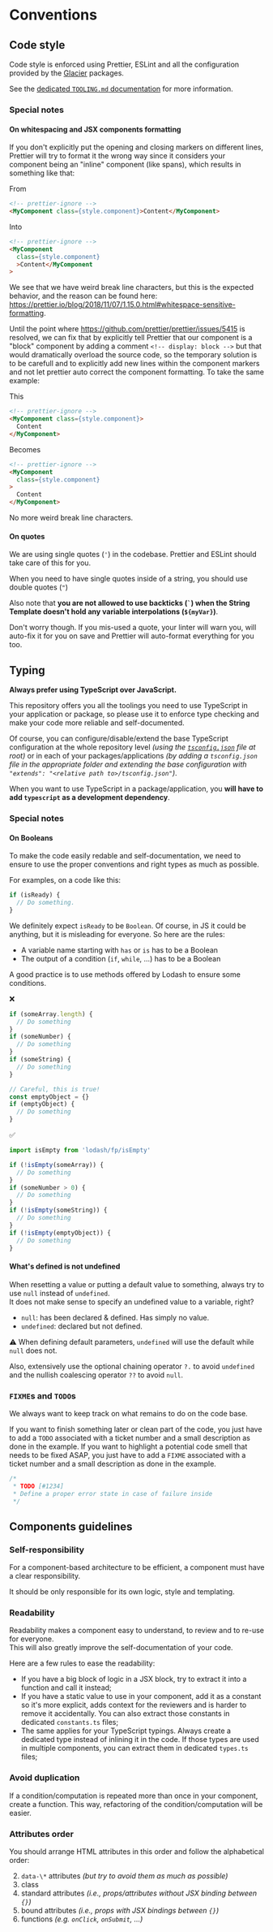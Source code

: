 # Conventions

## Code style

Code style is enforced using Prettier, ESLint and all the configuration provided
by the [Glacier](https://github.com/snowball-tech/glacier) packages.

See the [dedicated `TOOLING.md` documentation](./docs/TOOLING.md) for more
information.

### Special notes

#### On whitespacing and JSX components formatting

If you don't explicitly put the opening and closing markers on different lines,
Prettier will try to format it the wrong way since it considers your component
being an "inline" component (like spans), which results in something like that:

From

```html
<!-- prettier-ignore -->
<MyComponent class={style.component}>Content</MyComponent>
```

Into

```html
<!-- prettier-ignore -->
<MyComponent
  class={style.component}
  >Content</MyComponent
>
```

We see that we have weird break line characters, but this is the expected
behavior, and the reason can be found here:
<https://prettier.io/blog/2018/11/07/1.15.0.html#whitespace-sensitive-formatting>.

Until the point where <https://github.com/prettier/prettier/issues/5415> is
resolved, we can fix that by explicitly tell Prettier that our component is a
"block" component by adding a comment `<!-- display: block -->` but that would
dramatically overload the source code, so the temporary solution is to be
carefull and to explicitly add new lines within the component markers and not
let prettier auto correct the component formatting. To take the same example:

This

```html
<!-- prettier-ignore -->
<MyComponent class={style.component}>
  Content
</MyComponent>
```

Becomes

```html
<!-- prettier-ignore -->
<MyComponent
  class={style.component}
>
  Content
</MyComponent>
```

No more weird break line characters.

#### On quotes

We are using single quotes (`'`) in the codebase. Prettier and ESLint should
take care of this for you.

When you need to have single quotes inside of a string, you should use double
quotes (`"`)

Also note that
**you are not allowed to use backticks (`` ` ``) when the String Template doesn't hold any variable interpolations (`${myVar}`)**.

Don't worry though. If you mis-used a quote, your linter will warn you, will
auto-fix it for you on save and Prettier will auto-format everything for you
too.

## Typing

**Always prefer using TypeScript over JavaScript.**

This repository offers you all the toolings you need to use TypeScript in your
application or package, so please use it to enforce type checking and make your
code more reliable and self-documented.

Of course, you can configure/disable/extend the base TypeScript configuration at
the whole repository level
_(using the [`tsconfig.json`](./tsconfig.json) file at root)_ or in each of your
packages/applications
_(by adding a `tsconfig.json` file in the appropriate folder and extending the base configuration with `"extends": "<relative path to>/tsconfig.json"`)_.

When you want to use TypeScript in a package/application, you
**will have to add `typescript` as a development dependency**.

### Special notes

#### On Booleans

To make the code easily redable and self-documentation, we need to ensure to use
the proper conventions and right types as much as possible.

For examples, on a code like this:

```js
if (isReady) {
  // Do something.
}
```

We definitely expect `isReady` to be `Boolean`. Of course, in JS it could be
anything, but it is misleading for everyone. So here are the rules:

- A variable name starting with `has` or `is` has to be a Boolean
- The output of a condition (`if`, `while`, ...) has to be a Boolean

A good practice is to use methods offered by Lodash to ensure some conditions.

❌

```js
if (someArray.length) {
  // Do something
}
if (someNumber) {
  // Do something
}
if (someString) {
  // Do something
}

// Careful, this is true!
const emptyObject = {}
if (emptyObject) {
  // Do something
}
```

✅

```js
import isEmpty from 'lodash/fp/isEmpty'

if (!isEmpty(someArray)) {
  // Do something
}
if (someNumber > 0) {
  // Do something
}
if (!isEmpty(someString)) {
  // Do something
}
if (!isEmpty(emptyObject)) {
  // Do something
}
```

#### What's defined is not undefined

When resetting a value or putting a default value to something, always try to
use `null` instead of `undefined`.  
It does not make sense to specify an undefined value to a variable, right?

- `null`: has been declared & defined. Has simply no value.
- `undefined`: declared but not defined.

⚠️ When defining default parameters, `undefined` will use the default while `null`
does not.

Also, extensively use the optional chaining operator `?.` to avoid `undefined`
and the nullish coalescing operator `??` to avoid `null`.

### `FIXME`s and `TODO`s

We always want to keep track on what remains to do on the code base.

If you want to finish something later or clean part of the code, you just have
to add a `TODO` associated with a ticket number and a small description as done
in the example. If you want to highlight a potential code smell that needs to be
fixed ASAP, you just have to add a `FIXME` associated with a ticket number and a
small description as done in the example.

```js
/*
 * TODO [#1234]
 * Define a proper error state in case of failure inside
 */
```

## Components guidelines

### Self-responsibility

For a component-based architecture to be efficient, a component must have a
clear responsibility.

It should be only responsible for its own logic, style and templating.

### Readability

Readability makes a component easy to understand, to review and to re-use for
everyone.  
This will also greatly improve the self-documentation of your code.

Here are a few rules to ease the readability:

- If you have a big block of logic in a JSX block, try to extract it into a
  function and call it instead;
- If you have a static value to use in your component, add it as a constant so
  it's more explicit, adds context for the reviewers and is harder to remove it
  accidentally.
  You can also extract those constants in dedicated `constants.ts` files;
- The same applies for your TypeScript typings. Always create a dedicated type
  instead of inlining it in the code.
  If those types are used in multiple components, you can extract them in
  dedicated `types.ts` files;

### Avoid duplication

If a condition/computation is repeated more than once in your component, create
a function. This way, refactoring of the condition/computation will be easier.

### Attributes order

You should arrange HTML attributes in this order and follow the alphabetical
order:

2. `data-\*` attributes _(but try to avoid them as much as possible)_
3. class
4. standard attributes _(i.e., props/attributes without JSX binding between `{}`)_
5. bound attributes _(i.e., props with JSX bindings between `{}`)_
6. functions _(e.g. `onClick`, `onSubmit`, ...)_
